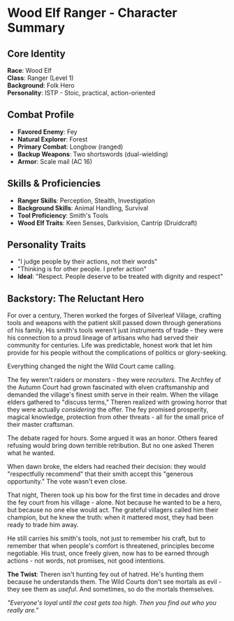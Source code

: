 # Wood Elf Ranger - Character Summary

## Core Identity
**Race**: Wood Elf  
**Class**: Ranger (Level 1)  
**Background**: Folk Hero  
**Personality**: ISTP - Stoic, practical, action-oriented  

## Combat Profile
- **Favored Enemy**: Fey
- **Natural Explorer**: Forest
- **Primary Combat**: Longbow (ranged)
- **Backup Weapons**: Two shortswords (dual-wielding)
- **Armor**: Scale mail (AC 16)

## Skills & Proficiencies
- **Ranger Skills**: Perception, Stealth, Investigation
- **Background Skills**: Animal Handling, Survival  
- **Tool Proficiency**: Smith's Tools
- **Wood Elf Traits**: Keen Senses, Darkvision, Cantrip (Druidcraft)

## Personality Traits
- "I judge people by their actions, not their words"
- "Thinking is for other people. I prefer action"
- **Ideal**: "Respect. People deserve to be treated with dignity and respect"

## Backstory: The Reluctant Hero

For over a century, Theren worked the forges of Silverleaf Village, crafting tools and weapons with the patient skill passed down through generations of his family. His smith's tools weren't just instruments of trade - they were his connection to a proud lineage of artisans who had served their community for centuries. Life was predictable, honest work that let him provide for his people without the complications of politics or glory-seeking.

Everything changed the night the Wild Court came calling.

The fey weren't raiders or monsters - they were *recruiters*. The Archfey of the Autumn Court had grown fascinated with elven craftsmanship and demanded the village's finest smith serve in their realm. When the village elders gathered to "discuss terms," Theren realized with growing horror that they were actually *considering* the offer. The fey promised prosperity, magical knowledge, protection from other threats - all for the small price of their master craftsman.

The debate raged for hours. Some argued it was an honor. Others feared refusing would bring down terrible retribution. But no one asked Theren what he wanted.

When dawn broke, the elders had reached their decision: they would "respectfully recommend" that their smith accept this "generous opportunity." The vote wasn't even close.

That night, Theren took up his bow for the first time in decades and drove the fey court from his village - alone. Not because he wanted to be a hero, but because no one else would act. The grateful villagers called him their champion, but he knew the truth: when it mattered most, they had been ready to trade him away.

He still carries his smith's tools, not just to remember his craft, but to remember that when people's comfort is threatened, principles become negotiable. His trust, once freely given, now has to be earned through actions - not words, not promises, not good intentions.

**The Twist**: Theren isn't hunting fey out of hatred. He's hunting them because he understands them. The Wild Courts don't see mortals as evil - they see them as *useful*. And sometimes, so do the mortals themselves.

*"Everyone's loyal until the cost gets too high. Then you find out who you really are."*